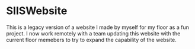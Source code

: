 # SIISWebsite
This is a legacy version of a website I made by myself for my floor as a fun project. I now work remotely with a team updating this website with the current floor memebers to try to expand the capability of the website. 
